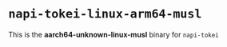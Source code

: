 # `napi-tokei-linux-arm64-musl`

This is the **aarch64-unknown-linux-musl** binary for `napi-tokei`
